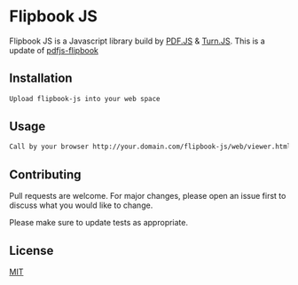 # Flipbook JS

Flipbook JS is a Javascript library build by [PDF.JS](https://github.com/mozilla/pdf.js) & [Turn.JS](https://github.com/blasten/turn.js). This is a update of [pdfjs-flipbook](https://github.com/iberan/pdfjs-flipbook)

## Installation

```bash
Upload flipbook-js into your web space
```

## Usage

```bash
Call by your browser http://your.domain.com/flipbook-js/web/viewer.html?file=pdf.pdf
```

## Contributing

Pull requests are welcome. For major changes, please open an issue first to discuss what you would like to change.

Please make sure to update tests as appropriate.

## License

[MIT](https://choosealicense.com/licenses/mit/)
